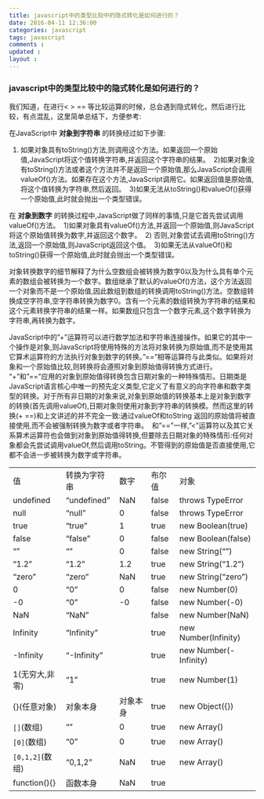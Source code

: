 ```yaml
---
title: javascript中的类型比较中的隐式转化是如何进行的？  
date: 2016-04-11 12:36:00
categories: javascript
tags: javascript
comments :  
updated : 
layout : 
---
```


### javascript中的类型比较中的隐式转化是如何进行的？

我们知道，在进行<  >  ==  等比较运算的时候，总会遇到隐式转化，然后进行比较，有点混乱，这里简单总结下，方便参考:



在JavaScript中  **对象到字符串**   的转换经过如下步骤: 
1) 如果对象具有toString()方法,则调用这个方法。如果返回一个原始值,JavaScript将这个值转换字符串,并返回这个字符串的结果。 
2)如果对象没有toString()方法或者这个方法并不是返回一个原始值,那么JavaScript会调用valueOf()方法。如果存在这个方法,JavaScript调用它。如果返回值是原始值,将这个值转换为字符串,然后返回。 
3)如果无法从toString()和valueOf()获得一个原始值,此时就会抛出一个类型错误。



在   **对象到数字**   的转换过程中,JavaScript做了同样的事情,只是它首先尝试调用valueOf()方法。 
1)如果对象具有valueOf()方法,并返回一个原始值,则JavaScript将这个原始值转换为数字,并返回这个数字。 
2) 否则,对象尝试去调用toString()方法,返回一个原始值,则JavaScript返回这个值。 
3)如果无法从valueOf()和toString()获得一个原始值,此时就会抛出一个类型错误。

对象转换数字的细节解释了为什么空数组会被转换为数字0以及为什么具有单个元素的数组会被转换为一个数字。数组继承了默认的valueOf()方法，这个方法返回一个对象而不是一个原始值,因此数组到数组的转换调用toString()方法。空数组转换成空字符串,空字符串转换为数字0。含有一个元素的数组转换为字符串的结果和这个元素转换字符串的结果一样。如果数组只包含一个数字元素,这个数字转换为字符串,再转换为数字。



JavaScript中的”+”运算符可以进行数学加法和字符串连接操作。如果它的其中一个操作是对象,则JavaScript将使用特殊的方法将对象转换为原始值,而不是使用其它算术运算符的方法执行对象到数字的转换。”==”相等运算符与此类似。如果将对象和一个原始值比较,则转换将会遵照对象到原始值得转换方式进行。 
“+”和”==”应用的对象到原始值得转换包含日期对象的一种特殊情形。日期类是JavaScript语言核心中唯一的预先定义类型,它定义了有意义的向字符串和数字类型的转换。对于所有非日期的对象来说,对象到原始值的转换基本上是对象到数字的转换(首先调用valueOf),日期对象则使用对象到字符串的转换模。然而这里的转换(+ ==)和上文讲述的并不完全一致:通过valueOf和toString 返回的原始值将被直接使用,而不会被强制转换为数字或者字符串。 
和”==”一样,”<”运算符以及其它关系算术运算符也会做到对象到原始值得转换,但要除去日期对象的特殊情形:任何对象都会先尝试调用valueOf,然后调用toString。不管得到的原始值是否直接使用,它都不会进一步被转换为数字或字符串。 

|               |             |      |       |                       |
| ------------- | ----------- | ---- | ----- | --------------------- |
| 值             | 转换为字符串      | 数字   | 布尔值   | 对象                    |
| undefined     | “undefined” | NaN  | false | throws TypeError      |
| null          | “null”      | 0    | false | throws TypeError      |
| true          | “true”      | 1    | true  | new Boolean(true)     |
| false         | “false”     | 0    | false | new Boolean(false)    |
| “”            | “”          | 0    | false | new String(“”)        |
| “1.2”         | “1.2”       | 1.2  | true  | new String(“1.2”)     |
| “zero”        | “zero”      | NaN  | true  | new String(“zero”)    |
| 0             | “0”         | 0    | false | new Number(0)         |
| -0            | “0”         | -0   | false | new Number(-0)        |
| NaN           | “NaN”       |      | false | new Number(NaN)       |
| Infinity      | “Infinity”  |      | true  | new Number(Infinity)  |
| -Infinity     | “-Infinity” |      | true  | new Number(-Infinity) |
| 1(无穷大,非零)     | “1”         |      | true  | new Number(1)         |
| {}(任意对象)      | 对象本身        | 对象本身 | true  | new Object({})        |
| `[]`(数组)      | “”          | 0    | true  | new Array()           |
| `[0]`(数组)     | “0”         | 0    | true  | new Array()           |
| `[0,1,2]`(数组) | “0,1,2”     | NaN  | true  | new Array()           |
| function(){}  | 函数本身        | NaN  | true  |                       |